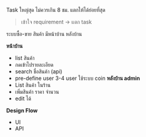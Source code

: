 Task ใหญ่สุด ไม่ควรเกิน 8 ชม.
แตกให้ได้ย่อยที่สุด

>เข้าใจ requirement -> แตก task

ระบบซื้อ-ขาย สินค้า มีหน้าบ้าน หลังบ้าน

**หน้าบ้าน**
- list สินค้า
- กดเข้าไปรายละเอียด
- search ชื่อสินค้า (api)
- pre-define user 3-4 user ใช้ระบบ coin
**หลังบ้าน admin**
- List สินค้า ในร้าน
- เพิ่มสินค้า ราคา จำนวน
- edit ได้

**Design Flow**
- UI
- API
